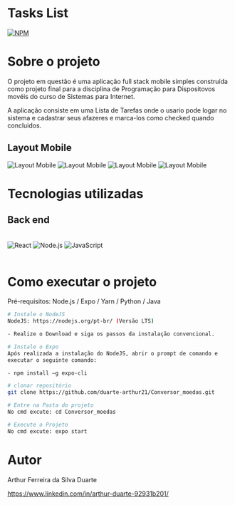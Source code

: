 # Tasks List

[![NPM](https://img.shields.io/npm/l/react)](https://github.com/duarte-arthur21/project-laravel/blob/main/LICENCE)

# Sobre o projeto

O projeto em questão é uma aplicação full stack mobile simples construída como projeto final para a disciplina de Programação para Dispositovos movéis do curso de Sistemas para Internet.

A aplicação consiste em uma Lista de Tarefas onde o usario pode logar no sistema e cadastrar seus afazeres e marca-los como checked quando concluidos. 


## Layout Mobile
![Layout Mobile](https://github.com/duarte-arthur21/TasksList/blob/main/assets/Imagem1.png)
![Layout Mobile](https://github.com/duarte-arthur21/TasksList/blob/main/assets/Imagem2.png)
![Layout Mobile](https://github.com/duarte-arthur21/TasksList/blob/main/assets/Imagem3.png)
![Layout Mobile](https://github.com/duarte-arthur21/TasksList/blob/main/assets/Imagem4.png)


# Tecnologias utilizadas
## Back end
<div style="display:inline_block"></br>
    <img align="center" alt="React" src="https://img.shields.io/badge/React_Native-20232A?style=for-the-badge&logo=react&logoColor=61DAFB">
    <img align="center" alt="Node.js" src="https://img.shields.io/badge/Node.js-43853D?style=for-the-badge&logo=node.js&logoColor=white">
    <img align="center" alt="JavaScript" src="https://img.shields.io/badge/JavaScript-323330?style=for-the-badge&logo=javascript&logoColor=F7DF1E">
</div></br>

# Como executar o projeto

Pré-requisitos: Node.js / Expo / Yarn / Python / Java

```bash
# Instale o NodeJS
NodeJS: https://nodejs.org/pt-br/ (Versão LTS)

- Realize o Download e siga os passos da instalação convencional.

```
```bash
# Instale o Expo
Após realizada a instalação do NodeJS, abrir o prompt de comando e
executar o seguinte comando:

- npm install –g expo-cli
```

```bash
# clonar repositório
git clone https://github.com/duarte-arthur21/Conversor_moedas.git

```

```bash
# Entre na Pasta do projeto
No cmd excute: cd Conversor_moedas

# Execute o Projeto
No cmd excute: expo start

```

# Autor

Arthur Ferreira da Silva Duarte

https://www.linkedin.com/in/arthur-duarte-92931b201/
